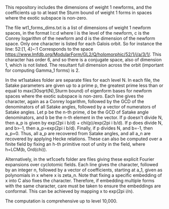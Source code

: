 This repository includes the dimensions of weight 1 newforms, and the coefficients up to at least the Sturm bound of weight 1 forms in spaces where the exotic subspace is non-zero.

The file wt1_forms_dims.txt is a list of dimensions of weight 1 newform spaces, in the format l:c:d where l is the level of the newform, c is the Conrey logarithm of the newform and d is the dimension of the newform space.
Only one character is listed for each Galois orbit. So for instance the line:
52:[1, 4]~:1
Corresponds to the space https://www.lmfdb.org/ModularForm/GL2/Q/holomorphic/52/1/j/a/3/1/. This character has order 6, and so there is a conjugate space, also of dimension 1, which is not listed. The resultant full dimension across the orbit (important for computing Gamma_1 forms) is 2.

In the wt1satakes folder are separate files for each level N. In each file, the Satake parameters are given up to a prime p, the greatest prime less than or equal to max(30sqrt(N),Sturm bound) of eigenform bases for newform spaces where the exotic subspace is non-zero. Each line gives the character, again as a Conrey logarithm, followed by the GCD of the denominators of all Satake angles, followed by a vector of numerators of Satake angles. Let p be the n-th prime, d be the GCD of Satake angle denominators, and b be the n-th element in the vector. If p doesn't divide N, then a_p is given by exp(2pi i b/d) + chi(p)/exp(2pi i b/d). If p does divide N, and b>-1, then a_p=exp(2pi i b/d). Finally, if p divides N, and b=-1, then a_p=0. Thus, all a_p are recovered from Satake angles, and all a_n are recovered by applying Hecke relations. These can also be computed over a finite field by fixing an h-th primitive root of unity in the field, where h=LCM(b, Ord(chi)).

Alternatively, in the wt1coefs folder are files giving these explicit Fourier expansions over cyclotomic fields. Each line gives the character, followed by an integer n, followed by a vector of coefficients, starting at a_1, given as polynomials in x where x is zeta_n. Note that fixing a specific embedding of x into C also fixes the character. Therefore, if embedding multiple forms with the same character, care must be taken to ensure the embeddings are conformal. This can be achieved by mapping x to exp(2pi i/n).

The computation is comprehensive up to level 10,000.
